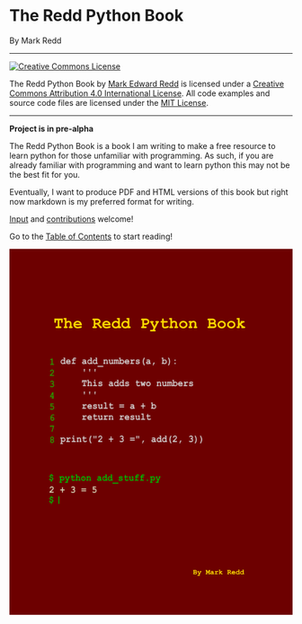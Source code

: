 # The Redd Python Book

By Mark Redd

---
<a rel="license" href="http://creativecommons.org/licenses/by/4.0/"><img alt="Creative Commons License" style="border-width:0" src="https://i.creativecommons.org/l/by/4.0/88x31.png" /></a>

<span xmlns:dct="http://purl.org/dc/terms/" property="dct:title">The Redd Python Book</span> by <a xmlns:cc="http://creativecommons.org/ns#" href="https://github.com/flythereddflagg/python_book" property="cc:attributionName" rel="cc:attributionURL">Mark Edward Redd</a> is licensed under a <a rel="license" href="http://creativecommons.org/licenses/by/4.0/">Creative Commons Attribution 4.0 International License</a>. All code examples and source code files are licensed under the [MIT License](./media/LICENSE.txt). 

---

**Project is in pre-alpha**

The Redd Python Book is a book I am writing to make a free resource to learn python for those unfamiliar with programming. As such, if you are already familiar with programming and want to learn python this may not be the best fit for you.

 Eventually, I want to produce PDF and HTML versions of this book but right now markdown is my preferred format for writing.

[Input](https://github.com/flythereddflagg/flythereddflagg.github.io/issues) and [contributions](https://github.com/flythereddflagg/flythereddflagg.github.io/pulls) welcome!



Go to the [Table of Contents](./00-Table-of-Contents.md) to start reading!

![](.//media/Cover.png)
